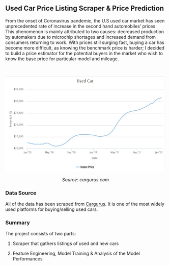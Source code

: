 ## Used Car Price Listing Scraper & Price Prediction ##

From the onset of Coronavirus pandemic, the U.S used car market has seen unprecedented rate of increase in the second hand automobiles’ prices. This phenomenon is mainly attributed to two causes: decreased production by automakers due to microchip shortages and increased demand from consumers returning to work. With prices still surging fast, buying a car has become more difficult, as knowing the benchmark price is harder; I decided to build a price estimator for the potential buyers in the market who wish to know the base price for particular model and mileage.

&nbsp;
<p align="center">
  <img src="images/used_car_price.JPG" width="600" height="300">
</p>
<p align="center">  
  <em>Source: cargurus.com</em>
</p>

### Data Source ###

All of the data has been scraped from [Cargurus](cargurus.com). It is one of the most widely used platforms for buying/selling used cars. 

### Summary ###

The project consists of two parts:

1) Scraper that gathers listings of used and new cars

2) Feature Engineering, Model Training & Analysis of the Model Performances

